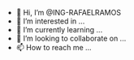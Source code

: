 - 👋 Hi, I’m @ING-RAFAELRAMOS
- 👀 I’m interested in ...
- 🌱 I’m currently learning ...
- 💞️ I’m looking to collaborate on ...
- 📫 How to reach me ...

<!---
ING-RAFAELRAMOS/ING-RAFAELRAMOS is a ✨ special ✨ repository because its `README.md` (this file) appears on your GitHub profile.
You can click the Preview link to take a look at your changes.
--->
